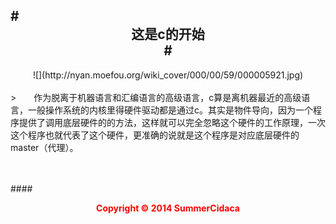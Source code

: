 #<center>这是c的开始<center>#
-----

<center>![](http://nyan.moefou.org/wiki_cover/000/00/59/000005921.jpg)</center>
<br/>
 >&emsp;&emsp;作为脱离于机器语言和汇编语言的高级语言，c算是离机器最近的高级语言，一般操作系统的内核里得硬件驱动都是通过c。其实是物件导向，因为一个程序提供了调用底层硬件的的方法，这样就可以完全忽略这个硬件的工作原理，一次这个程序也就代表了这个硬件，更准确的说就是这个程序是对应底层硬件的master（代理）。

<br/>
<br/>
<br/>


####<center>**<p style="color:#fe0000">Copyright &copy; 2014 SummerCidaca</p>**</center>